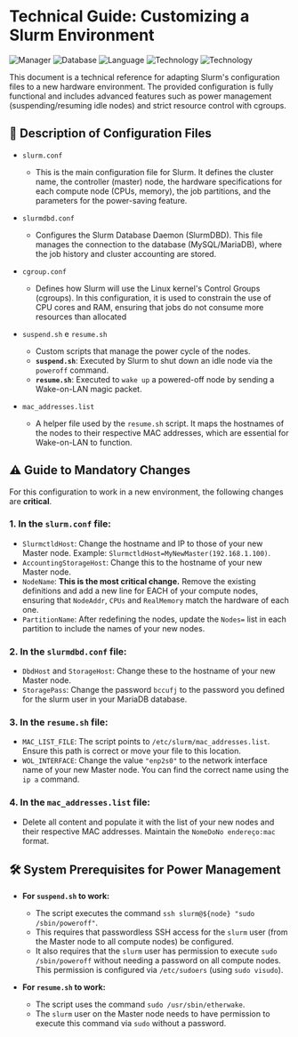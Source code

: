 # Technical Guide: Customizing a Slurm Environment

![Manager](https://img.shields.io/badge/Gerenciador-Slurm-blue.svg)
![Database](https://img.shields.io/badge/Banco_de_Dados-MySQL_/_MariaDB-orange.svg)
![Language](https://img.shields.io/badge/Scripts-Bash-yellow.svg)
![Technology](https://img.shields.io/badge/Tecnologia-cgroups-lightgrey.svg)
![Technology](https://img.shields.io/badge/Tecnologia-Wake--on--LAN-informational.svg)

This document is a technical reference for adapting Slurm's configuration files to a new hardware environment. The provided configuration is fully functional and includes advanced features such as power management (suspending/resuming idle nodes) and strict resource control with cgroups.

## 📄 Description of Configuration Files

* `slurm.conf`
    * This is the main configuration file for Slurm. It defines the cluster name, the controller (master) node, the hardware specifications for each compute node (CPUs, memory), the job partitions, and the parameters for the power-saving feature.

* `slurmdbd.conf`
    * Configures the Slurm Database Daemon (SlurmDBD). This file manages the connection to the database (MySQL/MariaDB), where the job history and cluster accounting are stored.

* `cgroup.conf`
    * Defines how Slurm will use the Linux kernel's Control Groups (cgroups). In this configuration, it is used to constrain the use of CPU cores and RAM, ensuring that jobs do not consume more resources than allocated

* `suspend.sh` e `resume.sh`
    * Custom scripts that manage the power cycle of the nodes. 
    * **`suspend.sh`**: Executed by Slurm to shut down an idle node via the `poweroff` command.
    * **`resume.sh`**: Executed to `wake up` a powered-off node by sending a Wake-on-LAN magic packet.

* `mac_addresses.list`
    * A helper file used by the `resume.sh` script. It maps the hostnames of the nodes to their respective MAC addresses, which are essential for Wake-on-LAN to function.

## ⚠️ Guide to Mandatory Changes

For this configuration to work in a new environment, the following changes are **critical**.

### 1. In the `slurm.conf` file:
* `SlurmctldHost`:  Change the hostname and IP to those of your new Master node. Example: `SlurmctldHost=MyNewMaster(192.168.1.100)`. 
* `AccountingStorageHost`: Change this to the hostname of your new Master node.
* `NodeName`: **This is the most critical change.** Remove the existing definitions and add a new line for EACH of your compute nodes, ensuring that `NodeAddr`, `CPUs` and `RealMemory` match the hardware of each one.
* `PartitionName`: After redefining the nodes, update the `Nodes=` list in each partition to include the names of your new nodes.

### 2. In the `slurmdbd.conf` file:
* `DbdHost` and `StorageHost`: Change these to the hostname of your new Master node.
* `StoragePass`:  Change the password `bccufj` to the password you defined for the slurm user in your MariaDB database.

### 3. In the `resume.sh` file:
* `MAC_LIST_FILE`: The script points to `/etc/slurm/mac_addresses.list`. Ensure this path is correct or move your file to this location.
* `WOL_INTERFACE`: Change the value `"enp2s0"` to the network interface name of your new Master node. You can find the correct name using the `ip a` command.

### 4. In the `mac_addresses.list` file:
* Delete all content and populate it with the list of your new nodes and their respective MAC addresses. Maintain the `NomeDoNo endereço:mac` format.

## 🛠️ System Prerequisites for Power Management

* **For  `suspend.sh` to work:**
    * The script executes the command `ssh slurm@${node} "sudo /sbin/poweroff"`.
    * This requires that passwordless SSH access for the `slurm` user (from the Master node to all compute nodes) be configured.
     * It also requires that the `slurm` user has permission to execute `sudo /sbin/poweroff` without needing a password on all compute nodes. This permission is configured via `/etc/sudoers` (using `sudo visudo`). 

* **For  `resume.sh` to work:**
    * The script uses the command `sudo /usr/sbin/etherwake`.
    * The `slurm` user on the Master node needs to have permission to execute this command via `sudo` without a password.
